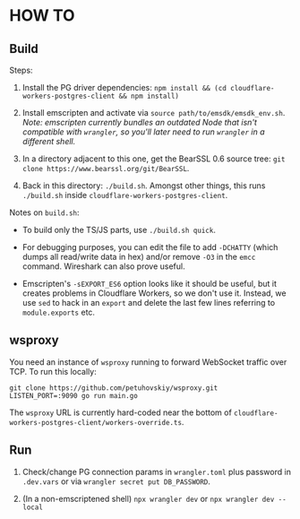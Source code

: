 # HOW TO

## Build

Steps:

1. Install the PG driver dependencies: `npm install && (cd cloudflare-workers-postgres-client && npm install)`

2. Install emscripten and activate via `source path/to/emsdk/emsdk_env.sh`. _Note: emscripten currently bundles an outdated Node that isn't compatible with `wrangler`, so you'll later need to run `wrangler` in a different shell._

3. In a directory adjacent to this one, get the BearSSL 0.6 source tree: `git clone https://www.bearssl.org/git/BearSSL`.

4. Back in this directory: `./build.sh`. Amongst other things, this runs `./build.sh` inside `cloudflare-workers-postgres-client`.

Notes on `build.sh`:

* To build only the TS/JS parts, use `./build.sh quick`.

* For debugging purposes, you can edit the file to add `-DCHATTY` (which dumps all read/write data in hex) and/or remove `-O3` in the `emcc` command. Wireshark can also prove useful.

* Emscripten's `-sEXPORT_ES6` option looks like it should be useful, but it creates problems in Cloudflare Workers, so we don't use it. Instead, we use `sed` to hack in an `export` and delete the last few lines referring to `module.exports` etc.

## wsproxy

You need an instance of `wsproxy` running to forward WebSocket traffic over TCP. To run this locally:

```
git clone https://github.com/petuhovskiy/wsproxy.git
LISTEN_PORT=:9090 go run main.go
```

The `wsproxy` URL is currently hard-coded near the bottom of `cloudflare-workers-postgres-client/workers-override.ts`.

## Run

1. Check/change PG connection params in `wrangler.toml` plus password in `.dev.vars` or via `wrangler secret put DB_PASSWORD`.

2. (In a non-emscriptened shell) `npx wrangler dev` or `npx wrangler dev --local`


